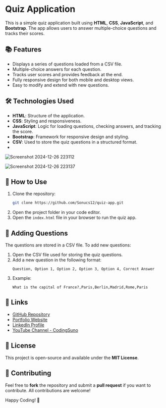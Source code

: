 # Quiz Application

This is a simple quiz application built using **HTML**, **CSS**, **JavaScript**, and **Bootstrap**. The app allows users to answer multiple-choice questions and tracks their scores.

## 📚 Features

- Displays a series of questions loaded from a CSV file.
- Multiple-choice answers for each question.
- Tracks user scores and provides feedback at the end.
- Fully responsive design for both mobile and desktop views.
- Easy to modify and extend with new questions.

## 🛠️ Technologies Used

- **HTML**: Structure of the application.
- **CSS**: Styling and responsiveness.
- **JavaScript**: Logic for loading questions, checking answers, and tracking the score.
- **Bootstrap**: Framework for responsive design and styling.
- **CSV**: Used to store the quiz questions in a structured format.
- 
![Screenshot 2024-12-26 223112](https://github.com/user-attachments/assets/9bfde0a2-4c06-416d-b622-31e6ab1cb868)


![Screenshot 2024-12-26 223137](https://github.com/user-attachments/assets/09ebb9fc-9b7a-44d7-8464-b60741121151)



## 🚀 How to Use

1. Clone the repository:
   ```bash
   git clone https://github.com/Sonucs12/quiz-app.git
   ```
2. Open the project folder in your code editor.
3. Open the `index.html` file in your browser to run the quiz app.

## 📝 Adding Questions

The questions are stored in a CSV file. To add new questions:

1. Open the CSV file used for storing the quiz questions.
2. Add a new question in the following format:
   ```csv
   Question, Option 1, Option 2, Option 3, Option 4, Correct Answer
   ```
3. Example:
   ```csv
   What is the capital of France?,Paris,Berlin,Madrid,Rome,Paris
   ```

## 🔗 Links

- [GitHub Repository](https://github.com/Sonucs12/quiz-app)
- [Portfolio Website]((https://sonucs-portfolio.netlify.app/))
- [LinkedIn Profile]([#](https://www.linkedin.com/in/sonu-kumar-15b6b3239/))
- [YouTube Channel - CodingSuno](#)


## 📄 License

This project is open-source and available under the **MIT License**.

## 🤝 Contributing

Feel free to **fork** the repository and submit a **pull request** if you want to contribute. All contributions are welcome!

Happy Coding! 🎉
